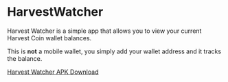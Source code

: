 # HarvestWatcher
Harvest Watcher is a simple app that allows you to view your current Harvest Coin wallet balances.

This is **not** a mobile wallet, you simply add your wallet address and it tracks the balance.


[Harvest Watcher APK Download](https://github.com/KVINTH/HarvestWatcher/raw/master/HarvestWatcher-0.5.apk "Harvest Watcher APK Download")
